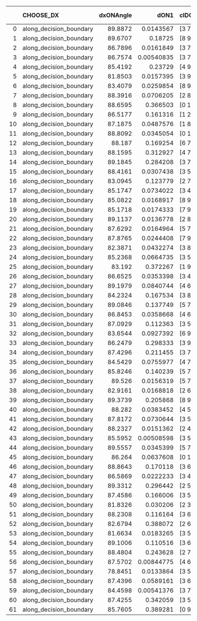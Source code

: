|    | CHOOSE_DX               |   dxONAngle |       dON1 | cIDON1   |   dON_patch_1 |   nTON |        dON |   dxOFFAngle |      dOFF1 | cIDOFF1   |   dOFF_patch_1 |   nTOFF |       dOFF | SUCCESS   |   nExp |   dual_point_id |   subpoint_time_seconds |   total_execution_time |      logp |   dOFF/dON | Vote dOFF>dON   |
|---:|:------------------------|------------:|-----------:|:---------|--------------:|-------:|-----------:|-------------:|-----------:|:----------|---------------:|--------:|-----------:|:----------|-------:|----------------:|------------------------:|-----------------------:|----------:|-----------:|:----------------|
|  0 | along_decision_boundary |     89.8872 | 0.0143567  | [3 7]    |    0.0143567  |      1 | 0.0143567  |      89.3845 | 0.0583946  | [3 7]     |     0.0583946  |       1 | 0.0583946  | True      |      1 |               1 |                0.75548  |                1.73249 |  0        |  4.0674    | True            |
|  1 | along_decision_boundary |     89.6707 | 0.18725    | [8 9]    |    0.18725    |      1 | 0.18725    |      88.0779 | 0.180413   | [8 9]     |     0.180413   |       1 | 0.180413   | False     |      2 |               2 |                0.99328  |                2.84163 | -0.5      |  0.963485  | False           |
|  2 | along_decision_boundary |     86.7896 | 0.0161849  | [3 7]    |    0.0161849  |      1 | 0.0161849  |      85.6158 | 0.260475   | [3 7]     |     0.260475   |       1 | 0.260475   | True      |      3 |               3 |                0.66516  |                3.56491 | -0        | 16.0937    | True            |
|  3 | along_decision_boundary |     86.7574 | 0.00540835 | [3 7]    |    0.00540835 |      1 | 0.00540835 |      87.9453 | 0.00545072 | [3 7]     |     0.00545072 |       1 | 0.00545072 | True      |      4 |               4 |                0.638472 |                4.32615 | -0.166667 |  1.00783   | True            |
|  4 | along_decision_boundary |     85.4192 | 0.23729    | [4 9]    |    0.23729    |      1 | 0.23729    |      87.5234 | 0.0171419  | [4 9]     |     0.0171419  |       1 | 0.0171419  | False     |      5 |               5 |                0.680907 |                5.07919 | -0.5      |  0.0722402 | False           |
|  5 | along_decision_boundary |     81.8503 | 0.0157395  | [3 9]    |    0.0157395  |      1 | 0.0157395  |      84.1729 | 0.0349173  | [3 9]     |     0.0349173  |       1 | 0.0349173  | True      |      6 |               6 |                0.766962 |                5.89064 | -0.1      |  2.21845   | True            |
|  6 | along_decision_boundary |     83.4079 | 0.0259854  | [8 9]    |    0.0259854  |      1 | 0.0259854  |      84.7215 | 0.0388544  | [8 9]     |     0.0388544  |       1 | 0.0388544  | True      |      7 |               7 |                0.701496 |                6.71014 | -0.333333 |  1.49524   | True            |
|  7 | along_decision_boundary |     88.3916 | 0.0706205  | [2 8]    |    0.0706205  |      1 | 0.0706205  |      89.8944 | 0.27296    | [2 8]     |     0.27296    |       1 | 0.27296    | True      |      8 |               8 |                1.29845  |                8.05133 | -0.642857 |  3.86516   | True            |
|  8 | along_decision_boundary |     88.6595 | 0.366503   | [0 1]    |    0.366503   |      1 | 0.366503   |      85.6104 | 0.0197993  | [0 1]     |     0.0197993  |       1 | 0.0197993  | False     |      9 |               9 |                1.59319  |                9.65341 | -1        |  0.0540222 | False           |
|  9 | along_decision_boundary |     86.5177 | 0.161316   | [1 2]    |    0.161316   |      1 | 0.161316   |      89.3675 | 0.0371558  | [0 2]     |     0.0371558  |       1 | 0.0371558  | False     |     10 |              10 |                0.924877 |               10.6342  | -0.5      |  0.230329  | False           |
| 10 | along_decision_boundary |     87.1875 | 0.0487576  | [1 8]    |    0.0487576  |      1 | 0.0487576  |      88.8815 | 0.116204   | [0 8]     |     0.116204   |       1 | 0.116204   | True      |     11 |              11 |                0.804061 |               11.5361  | -0.2      |  2.3833    | True            |
| 11 | along_decision_boundary |     88.8092 | 0.0345054  | [0 1]    |    0.0345054  |      1 | 0.0345054  |      89.0795 | 0.0747274  | [0 1]     |     0.0747274  |       1 | 0.0747274  | True      |     12 |              12 |                0.700969 |               12.3897  | -0.409091 |  2.16567   | True            |
| 12 | along_decision_boundary |     88.187  | 0.169254   | [6 7]    |    0.169254   |      1 | 0.169254   |      86.8635 | 0.77348    | [6 7]     |     0.77348    |       1 | 0.77348    | True      |     13 |              13 |                1.87275  |               14.3036  | -0.666667 |  4.56994   | True            |
| 13 | along_decision_boundary |     88.1595 | 0.312927   | [4 7]    |    0.312927   |      1 | 0.312927   |      89.2829 | 0.018567   | [4 7]     |     0.018567   |       1 | 0.018567   | False     |     14 |              14 |                1.51433  |               16.0752  | -0.961538 |  0.0593334 | False           |
| 14 | along_decision_boundary |     89.1845 | 0.284208   | [3 7]    |    0.284208   |      1 | 0.284208   |      89.8344 | 0.24814    | [3 7]     |     0.24814    |       1 | 0.24814    | False     |     15 |              15 |                1.8119   |               17.9634  | -0.571429 |  0.873093  | False           |
| 15 | along_decision_boundary |     88.4161 | 0.0307438  | [3 5]    |    0.0307438  |      1 | 0.0307438  |      85.7527 | 0.157848   | [3 5]     |     0.157848   |       1 | 0.157848   | True      |     16 |              16 |                1.10139  |               19.1646  | -0.3      |  5.1343    | True            |
| 16 | along_decision_boundary |     83.0945 | 0.123779   | [2 7]    |    0.123779   |      1 | 0.123779   |      83.0318 | 0.668279   | [2 7]     |     0.668279   |       1 | 0.668279   | True      |     17 |              17 |                1.1367   |               20.3613  | -0.5      |  5.39899   | True            |
| 17 | along_decision_boundary |     85.1747 | 0.0734022  | [3 4]    |    0.0734022  |      1 | 0.0734022  |      87.9626 | 0.013344   | [3 4]     |     0.013344   |       1 | 0.013344   | False     |     18 |              18 |                0.753702 |               21.179   | -0.735294 |  0.181792  | False           |
| 18 | along_decision_boundary |     85.0822 | 0.0168917  | [8 9]    |    0.0168917  |      1 | 0.0168917  |      85.1941 | 0.0438077  | [8 9]     |     0.0438077  |       1 | 0.0438077  | True      |     19 |              19 |                0.876842 |               22.2247  | -0.444444 |  2.59345   | True            |
| 19 | along_decision_boundary |     85.1718 | 0.0174333  | [7 9]    |    0.0174333  |      1 | 0.0174333  |      87.1503 | 0.0444856  | [7 9]     |     0.0444856  |       1 | 0.0444856  | True      |     20 |              20 |                0.784345 |               23.0878  | -0.657895 |  2.55176   | True            |
| 20 | along_decision_boundary |     89.1137 | 0.0136778  | [2 8]    |    0.0136778  |      1 | 0.0136778  |      89.7041 | 0.0928489  | [2 8]     |     0.0928489  |       1 | 0.0928489  | True      |     21 |              21 |                0.763368 |               23.9061  | -0.9      |  6.7883    | True            |
| 21 | along_decision_boundary |     87.6292 | 0.0164964  | [5 7]    |    0.0164964  |      1 | 0.0164964  |      84.2842 | 0.0439925  | [5 7]     |     0.0439925  |       1 | 0.0439925  | True      |     22 |              22 |                0.802961 |               24.737   | -1.16667  |  2.6668    | True            |
| 22 | along_decision_boundary |     87.8765 | 0.0244408  | [7 9]    |    0.0244408  |      1 | 0.0244408  |      88.5164 | 0.16811    | [7 9]     |     0.16811    |       1 | 0.16811    | True      |     23 |              23 |                0.720637 |               25.5216  | -1.45455  |  6.87826   | True            |
| 23 | along_decision_boundary |     82.3871 | 0.0432274  | [3 8]    |    0.0432274  |      1 | 0.0432274  |      87.9843 | 0.349877   | [3 8]     |     0.349877   |       1 | 0.349877   | True      |     24 |              24 |                1.25268  |               26.8451  | -1.76087  |  8.09387   | True            |
| 24 | along_decision_boundary |     85.2368 | 0.0664735  | [3 5]    |    0.0664735  |      1 | 0.0664735  |      86.6239 | 0.14183    | [3 5]     |     0.14183    |       1 | 0.14183    | True      |     25 |              25 |                1.08303  |               27.992   | -2.08333  |  2.13363   | True            |
| 25 | along_decision_boundary |     83.192  | 0.372267   | [1 9]    |    0.372267   |      1 | 0.372267   |      89.8784 | 0.264113   | [0 9]     |     0.264113   |       1 | 0.264113   | False     |     26 |              26 |                1.01285  |               29.0559  | -2.42     |  0.709471  | False           |
| 26 | along_decision_boundary |     86.6525 | 0.0353398  | [3 4]    |    0.0353398  |      1 | 0.0353398  |      87.2866 | 0.118827   | [3 4]     |     0.118827   |       1 | 0.118827   | True      |     27 |              27 |                0.904848 |               30.0306  | -1.92308  |  3.3624    | True            |
| 27 | along_decision_boundary |     89.1979 | 0.0840744  | [4 6]    |    0.0840744  |      1 | 0.0840744  |      84.9658 | 0.164068   | [4 6]     |     0.164068   |       1 | 0.164068   | True      |     28 |              28 |                0.767139 |               30.8448  | -2.24074  |  1.95146   | True            |
| 28 | along_decision_boundary |     84.2324 | 0.167534   | [3 8]    |    0.167534   |      1 | 0.167534   |      83.1164 | 0.103627   | [3 8]     |     0.103627   |       1 | 0.103627   | False     |     29 |              29 |                0.96274  |               31.8554  | -2.57143  |  0.61854   | False           |
| 29 | along_decision_boundary |     89.0846 | 0.137749   | [5 7]    |    0.137749   |      1 | 0.137749   |      88.6072 | 0.339105   | [5 7]     |     0.339105   |       1 | 0.339105   | True      |     30 |              30 |                0.763008 |               32.6552  | -2.08621  |  2.46177   | True            |
| 30 | along_decision_boundary |     86.8453 | 0.0358668  | [4 6]    |    0.0358668  |      1 | 0.0358668  |      88.4664 | 0.0578271  | [4 6]     |     0.0578271  |       1 | 0.0578271  | True      |     31 |              31 |                1.04407  |               33.7274  | -2.4      |  1.61227   | True            |
| 31 | along_decision_boundary |     87.0929 | 0.112363   | [3 5]    |    0.112363   |      1 | 0.112363   |      87.8673 | 0.0117251  | [3 5]     |     0.0117251  |       1 | 0.0117251  | False     |     32 |              32 |                0.781711 |               34.6     | -2.72581  |  0.10435   | False           |
| 32 | along_decision_boundary |     83.6544 | 0.0927392  | [6 9]    |    0.0927392  |      1 | 0.0927392  |      83.9188 | 0.0565237  | [6 9]     |     0.0565237  |       1 | 0.0565237  | False     |     33 |              33 |                0.752802 |               35.4648  | -2.25     |  0.609491  | False           |
| 33 | along_decision_boundary |     86.2479 | 0.298333   | [3 9]    |    0.298333   |      1 | 0.298333   |      89.3821 | 0.345858   | [3 9]     |     0.345858   |       1 | 0.345858   | True      |     34 |              34 |                0.751532 |               36.3169  | -1.83333  |  1.1593    | True            |
| 34 | along_decision_boundary |     87.4296 | 0.211455   | [3 7]    |    0.211455   |      1 | 0.211455   |      89.8386 | 0.0468805  | [3 7]     |     0.0468805  |       1 | 0.0468805  | False     |     35 |              35 |                1.16011  |               37.5271  | -2.11765  |  0.221705  | False           |
| 35 | along_decision_boundary |     84.5429 | 0.0755977  | [4 7]    |    0.0755977  |      1 | 0.0755977  |      85.8217 | 0.00119467 | [4 7]     |     0.00119467 |       1 | 0.00119467 | False     |     36 |              36 |                0.771811 |               38.3738  | -1.72857  |  0.015803  | False           |
| 36 | along_decision_boundary |     85.8246 | 0.140239   | [5 7]    |    0.140239   |      1 | 0.140239   |      86.2988 | 0.0206682  | [5 7]     |     0.0206682  |       1 | 0.0206682  | False     |     37 |              37 |                0.983187 |               39.4418  | -1.38889  |  0.147378  | False           |
| 37 | along_decision_boundary |     89.526  | 0.0156319  | [5 7]    |    0.0156319  |      1 | 0.0156319  |      88.5822 | 0.125271   | [5 7]     |     0.125271   |       1 | 0.125271   | True      |     38 |              38 |                0.76854  |               40.3764  | -1.09459  |  8.01379   | True            |
| 38 | along_decision_boundary |     82.9161 | 0.0168818  | [2 6]    |    0.0168818  |      1 | 0.0168818  |      86.1849 | 0.0927661  | [2 6]     |     0.0927661  |       1 | 0.0927661  | True      |     39 |              39 |                0.877379 |               41.3336  | -1.31579  |  5.49504   | True            |
| 39 | along_decision_boundary |     89.3739 | 0.205868   | [8 9]    |    0.205868   |      1 | 0.205868   |      89.1328 | 0.328483   | [8 9]     |     0.328483   |       1 | 0.328483   | True      |     40 |              40 |                1.27187  |               42.6505  | -1.55128  |  1.5956    | True            |
| 40 | along_decision_boundary |     88.282  | 0.0383452  | [4 5]    |    0.0383452  |      1 | 0.0383452  |      88.1825 | 0.511766   | [4 5]     |     0.511766   |       1 | 0.511766   | True      |     41 |              41 |                1.30157  |               44.0001  | -1.8      | 13.3463    | True            |
| 41 | along_decision_boundary |     87.8172 | 0.0730644  | [3 5]    |    0.0730644  |      1 | 0.0730644  |      88.6487 | 0.0714133  | [3 5]     |     0.0714133  |       1 | 0.0714133  | False     |     42 |              42 |                0.763583 |               44.8057  | -2.06098  |  0.977402  | False           |
| 42 | along_decision_boundary |     88.2327 | 0.0151362  | [2 4]    |    0.0151362  |      1 | 0.0151362  |      87.1744 | 0.0725867  | [2 4]     |     0.0725867  |       1 | 0.0725867  | True      |     43 |              43 |                0.699422 |               45.5508  | -1.71429  |  4.79556   | True            |
| 43 | along_decision_boundary |     85.5952 | 0.00508598 | [3 5]    |    0.00508598 |      1 | 0.00508598 |      87.0169 | 0.0173005  | [3 5]     |     0.0173005  |       1 | 0.0173005  | True      |     44 |              44 |                0.769078 |               46.4077  | -1.96512  |  3.4016    | True            |
| 44 | along_decision_boundary |     89.5557 | 0.0345399  | [5 7]    |    0.0345399  |      1 | 0.0345399  |      88.6208 | 0.167129   | [5 7]     |     0.167129   |       1 | 0.167129   | True      |     45 |              45 |                1.08788  |               47.5775  | -2.22727  |  4.83873   | True            |
| 45 | along_decision_boundary |     86.264  | 0.0637608  | [0 1]    |    0.0637608  |      1 | 0.0637608  |      89.4437 | 0.231663   | [0 1]     |     0.231663   |       1 | 0.231663   | True      |     46 |              46 |                0.779525 |               48.4937  | -2.5      |  3.63332   | True            |
| 46 | along_decision_boundary |     88.8643 | 0.170118   | [3 6]    |    0.170118   |      1 | 0.170118   |      89.8313 | 0.368121   | [3 6]     |     0.368121   |       1 | 0.368121   | True      |     47 |              47 |                0.778671 |               49.3282  | -2.78261  |  2.16392   | True            |
| 47 | along_decision_boundary |     86.5869 | 0.0222233  | [3 4]    |    0.0222233  |      1 | 0.0222233  |      86.9996 | 0.162308   | [3 4]     |     0.162308   |       1 | 0.162308   | True      |     48 |              48 |                0.983362 |               50.4762  | -3.07447  |  7.30349   | True            |
| 48 | along_decision_boundary |     89.3312 | 0.296442   | [2 5]    |    0.296442   |      1 | 0.296442   |      85.6628 | 0.0153188  | [2 5]     |     0.0153188  |       1 | 0.0153188  | False     |     49 |              49 |                1.02253  |               51.5447  | -3.375    |  0.0516756 | False           |
| 49 | along_decision_boundary |     87.4586 | 0.166006   | [3 5]    |    0.166006   |      1 | 0.166006   |      89.5987 | 0.0103666  | [3 5]     |     0.0103666  |       1 | 0.0103666  | False     |     50 |              50 |                1.08012  |               52.7634  | -2.94898  |  0.0624473 | False           |
| 50 | along_decision_boundary |     81.8326 | 0.030206   | [2 3]    |    0.030206   |      1 | 0.030206   |      83.959  | 0.0111073  | [2 3]     |     0.0111073  |       1 | 0.0111073  | False     |     51 |              51 |                0.636682 |               53.4661  | -2.56     |  0.367718  | False           |
| 51 | along_decision_boundary |     88.2308 | 0.116164   | [3 6]    |    0.116164   |      1 | 0.116164   |      88.9927 | 0.137755   | [3 6]     |     0.137755   |       1 | 0.137755   | True      |     52 |              52 |                0.751319 |               54.2823  | -2.20588  |  1.18587   | True            |
| 52 | along_decision_boundary |     82.6794 | 0.388072   | [2 6]    |    0.388072   |      1 | 0.388072   |      83.4789 | 0.323068   | [2 6]     |     0.323068   |       1 | 0.323068   | False     |     53 |              53 |                1.21504  |               55.5403  | -2.46154  |  0.832495  | False           |
| 53 | along_decision_boundary |     81.6634 | 0.0183265  | [3 5]    |    0.0183265  |      1 | 0.0183265  |      81.6602 | 0.126534   | [3 5]     |     0.126534   |       1 | 0.126534   | True      |     54 |              54 |                1.2111   |               56.8354  | -2.12264  |  6.90445   | True            |
| 54 | along_decision_boundary |     89.1006 | 0.110516   | [3 6]    |    0.110516   |      1 | 0.110516   |      88.6172 | 0.0350858  | [3 6]     |     0.0350858  |       1 | 0.0350858  | False     |     55 |              55 |                0.825566 |               57.7078  | -2.37037  |  0.317473  | False           |
| 55 | along_decision_boundary |     88.4804 | 0.243628   | [2 7]    |    0.243628   |      1 | 0.243628   |      88.9651 | 0.261943   | [2 7]     |     0.261943   |       1 | 0.261943   | True      |     56 |              56 |                1.29685  |               59.0885  | -2.04545  |  1.07518   | True            |
| 56 | along_decision_boundary |     87.5702 | 0.00844775 | [4 6]    |    0.00844775 |      1 | 0.00844775 |      89.8243 | 0.152693   | [4 6]     |     0.152693   |       1 | 0.152693   | True      |     57 |              57 |                0.984612 |               60.3349  | -2.28571  | 18.075     | True            |
| 57 | along_decision_boundary |     78.8451 | 0.0133864  | [3 5]    |    0.0133864  |      1 | 0.0133864  |      81.1925 | 0.0722159  | [3 5]     |     0.0722159  |       1 | 0.0722159  | True      |     58 |              58 |                0.729043 |               61.1359  | -2.53509  |  5.39471   | True            |
| 58 | along_decision_boundary |     87.4396 | 0.0589161  | [3 6]    |    0.0589161  |      1 | 0.0589161  |      88.3954 | 0.44483    | [3 6]     |     0.44483    |       1 | 0.44483    | True      |     59 |              59 |                1.03177  |               62.342   | -2.7931   |  7.55023   | True            |
| 59 | along_decision_boundary |     84.4598 | 0.00541376 | [3 7]    |    0.00541376 |      1 | 0.00541376 |      85.3844 | 0.161083   | [3 7]     |     0.161083   |       1 | 0.161083   | True      |     60 |              60 |                0.742764 |               63.1967  | -3.05932  | 29.7543    | True            |
| 60 | along_decision_boundary |     87.4255 | 0.342059   | [3 5]    |    0.342059   |      1 | 0.342059   |      86.1779 | 0.409642   | [3 5]     |     0.409642   |       1 | 0.409642   | True      |     61 |              61 |                0.836686 |               64.0713  | -3.33333  |  1.19758   | True            |
| 61 | along_decision_boundary |     85.7605 | 0.389281   | [0 9]    |    0.389281   |      1 | 0.389281   |      82.6202 | 0.395275   | [0 9]     |     0.395275   |       1 | 0.395275   | True      |     62 |              62 |                1.02307  |               65.1261  | -3.61475  |  1.0154    | True            |